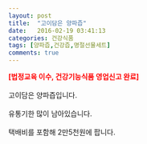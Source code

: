 ```yaml
---
layout: post
title:  "고이담은 양파즙"
date:   2016-02-19 03:41:13
categories: 건강식품
tags: [양파즙,건강즙,명절선물세트]
comments: true
---
```


<strong><span style="color: rgb(255, 0, 0);">[법정교육 이수, 건강기능식품 영업신고 완료]</span></strong>
<br><br>
고이담은 양파즙입니다.
<br><br>
유통기한 많이 남아있습니다.
<br><br>
택배비를 포함해 2만5천원에 팝니다.
<br>
<br>
<img class="image" src="https://2.bp.blogspot.com/-HkAYyl-wrpI/W-nAKA1JWnI/AAAAAAAAAwI/d9bCPBgdEbQ3Bg31YwsDaw4HpTGPHpybACLcBGAs/s320/52573468568.jpg" alt=""/>
<br>
<br>
<img class="image" src="http://www.nbbang.co.kr/data/webedit/20180402175050_izxkfksk.jpg" alt=""/>
